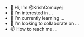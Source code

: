 - 👋 Hi, I’m @KrishComuyej
- 👀 I’m interested in ...
- 🌱 I’m currently learning ...
- 💞️ I’m looking to collaborate on ...
- 📫 How to reach me ...

<!---
KrishComuyej/KrishComuyej is a ✨ special ✨ repository because its `README.md` (this file) appears on your GitHub profile.
You can click the Preview link to take a look at your changes.
--->
